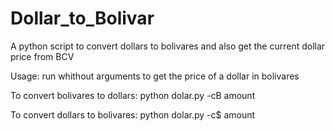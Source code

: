 # Dollar_to_Bolivar
A python script to convert dollars to bolivares and also get the current dollar price from BCV

Usage: 
run whithout arguments to get the price of a dollar in bolivares

To convert bolivares to dollars:
python dolar.py -cB amount

To convert dollars to bolivares:
python dolar.py -c$ amount
